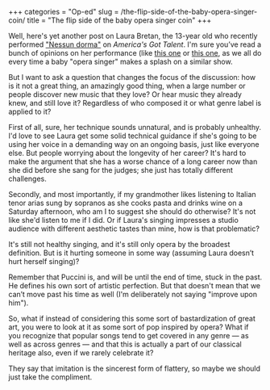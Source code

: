 +++
categories = "Op-ed"
slug = /the-flip-side-of-the-baby-opera-singer-coin/
title = "The flip side of the baby opera singer coin"
+++

Well, here's yet another post on Laura Bretan, the 13-year old who recently performed ["Nessun dorma"](https://www.youtube.com/watch?v=xCoxGV7j71c&feature=youtu.be) on *America's Got Talent*. I'm sure you’ve read a bunch of opinions on her performance (like [this one](/baby-opera-singers-getting-angry-for-the-right-reasons/) or [this one](http://www.claudiafriedlander.com/the-liberated-voice/thats-not-opera-its-an-opportunity.html), as we all do every time a baby "opera singer" makes a splash on a similar show.

But I want to ask a question that changes the focus of the discussion: how is it not a great thing, an amazingly good thing, when a large number or people discover new music that they love? Or hear music they already knew, and still love it? Regardless of who composed it or what genre label is applied to it?

First of all, sure, her technique sounds unnatural, and is probably unhealthy. I'd love to see Laura get some solid technical guidance if she's going to be using her voice in a demanding way on an ongoing basis, just like everyone else. But people worrying about the longevity of her career? It's hard to make the argument that she has a worse chance of a long career now than she did before she sang for the judges; she just has totally different challenges. 

Secondly, and most importantly, if my grandmother likes listening to Italian tenor arias sung by sopranos as she cooks pasta and drinks wine on a Saturday afternoon, who am I to suggest she should do otherwise? It's not like she'd listen to me if I did. Or if Laura's singing impresses a studio audience with different aesthetic tastes than mine, how is that problematic?

It's still not healthy singing, and it's still only opera by the broadest definition. But is it hurting someone in some way (assuming Laura doesn’t hurt herself singing)?

Remember that Puccini is, and will be until the end of time, stuck in the past. He defines his own sort of artistic perfection. But that doesn't mean that we can’t move past his time as well (I'm deliberately not saying "improve upon him"). 

So, what if instead of considering this some sort of bastardization of great art, you were to look at it as some sort of pop inspired by opera? What if you recognize that popular songs tend to get covered in any genre — as well as across genres — and that this is actually a part of our classical heritage also, even if we rarely celebrate it? 

They say that imitation is the sincerest form of flattery, so maybe we should just take the compliment.
